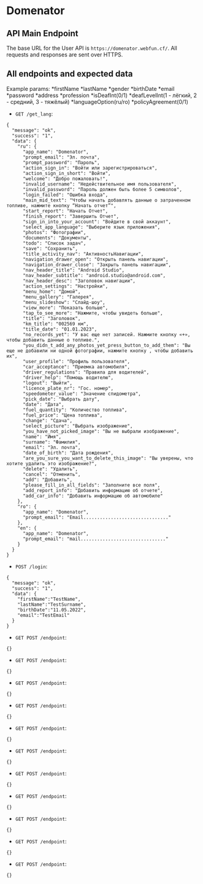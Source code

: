 
# Domenator

## API Main Endpoint

The base URL for the User API is `https://domenator.webfun.cf/`.
All requests and responses are sent over HTTPS.

## All endpoints and expected data

Example params:
*firstName
*lastName
*gender
*birthDate
*email
*password
*address
*profession
*isDeafInt(0/1)
*deafLevelInt(1 - лёгкий, 2 - средний, 3 - тяжёлый)
*languageOption(ru/ro)
*policyAgreement(0/1)


- `GET /get_lang`:
```
{
  "message": "ok",
  "success": "1",
  "data": {
    "ru": {
      "app_name": "Domenator",
      "prompt_email": "Эл. почта",
      "prompt_password": "Пароль",
      "action_sign_in": "Войти или зарегистрироваться",
      "action_sign_in_short": "Войти",
      "welcome": "Добро пожаловать!",
      "invalid_username": "Недействительное имя пользователя",
      "invalid_password": "Пароль должен быть более 5 символов",
      "login_failed": "Ошибка входа",
      "main_mid_text": "Чтобы начать добавлять данные о затраченном топливе, нажмите кнопку “Начать отчет”",
      "start_report": "Начать Отчет",
      "finish_report": "Завершить Отчет",
      "sign_in_into_your_account": "Войдите в свой аккаунт",
      "select_app_language": "Выберите язык приложения",
      "photos": "Фотографии",
      "documents": "Документы",
      "todo": "Список задач",
      "save": "Сохранить",
      "title_activity_nav": "АктивностьНавигации",
      "navigation_drawer_open": "Открыть панель навигации",
      "navigation_drawer_close": "Закрыть панель навигации",
      "nav_header_title": "Android Studio",
      "nav_header_subtitle": "android.studio@android.com",
      "nav_header_desc": "Заголовок навигации",
      "action_settings": "Настройки",
      "menu_home": "Домой",
      "menu_gallery": "Галерея",
      "menu_slideshow": "Слайд-шоу",
      "view_more": "Показать больше",
      "tap_to_see_more": "Нажмите, чтобы увидеть больше",
      "title": "Заголовок",
      "km_title": "002569 км",
      "title_date": "01.01.2023",
      "no_records_yet": "У вас еще нет записей. Нажмите кнопку «+», чтобы добавить данные о топливе.",
      "you_didn_t_add_any_photos_yet_press_button_to_add_them": "Вы еще не добавили ни одной фотографии, нажмите кнопку , чтобы добавить их",
      "user_profile": "Профиль пользователя",
      "car_acceptance": "Приемка автомобиля",
      "driver_regulations": "Правила для водителей",
      "driver_help": "Помощь водителю",
      "logout": "Выйти",
      "licence_plate_nr": "Гос. номер",
      "speedometer_value": "Значение спидометра",
      "pick_date": "Выбрать дату",
      "date": "Дата",
      "fuel_quantity": "Количество топлива",
      "fuel_price": "Цена топлива",
      "change": "Сдача",
      "select_picture": "Выбрать изображение",
      "you_have_not_picked_image": "Вы не выбрали изображение",
      "name": "Имя",
      "surname": "Фамилия",
      "email": "Эл. почта",
      "date_of_birth": "Дата рождения",
      "are_you_sure_you_want_to_delete_this_image": "Вы уверены, что хотите удалить это изображение?",
      "delete": "Удалить",
      "cancel": "Отменить",
      "add": "Добавить",
      "please_fill_in_all_fields": "Заполните все поля",
      "add_report_info": "Добавить информацию об отчете",
      "add_car_info": "Добавить информацию об автомобиле"
    },
    "ro": {
      "app_name": "Domenator",
      "prompt_email": "Email..............................."
    },
    "en": {
      "app_name": "Domenator",
      "prompt_email": "mail..............................."
    }
  }
}
```

- `POST /login`:
```
{
  "message": "ok",
  "success": "1",
  "data": {
    "firstName":"TestName",
    "lastName":"TestSurname",
    "birthDate":"11.05.2022",
    "email":"TestEmail"
  }
}
```

- `GET POST /endpoint`:
```
{}
```

- `GET POST /endpoint`:
```
{}
```

- `GET POST /endpoint`:
```
{}
```

- `GET POST /endpoint`:
```
{}
```

- `GET POST /endpoint`:
```
{}
```

- `GET POST /endpoint`:
```
{}
```

- `GET POST /endpoint`:
```
{}
```

- `GET POST /endpoint`:
```
{}
```

- `GET POST /endpoint`:
```
{}
```

- `GET POST /endpoint`:
```
{}
```

- `GET POST /endpoint`:
```
{}
```
